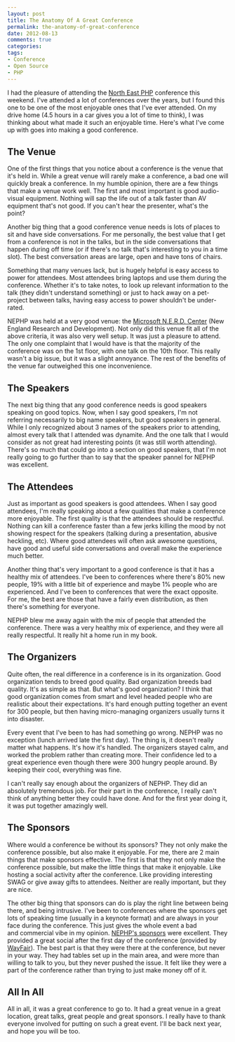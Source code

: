 ```yaml
---
layout: post
title: The Anatomy Of A Great Conference
permalink: the-anatomy-of-great-conference
date: 2012-08-13
comments: true
categories:
tags:
- Conference
- Open Source
- PHP
---
```


I had the pleasure of attending the [North East PHP](http://www.northeastphp.org/) conference this weekend. I've attended a lot of conferences over the years, but I found this one to be one of the most enjoyable ones that I've ever attended. On my drive home (4.5 hours in a car gives you a lot of time to think), I was thinking about what made it such an enjoyable time. Here's what I've come up with goes into making a good conference.<!--more-->


## The Venue


One of the first things that you notice about a conference is the venue that it's held in. While a great venue will rarely make a conference, a bad one will quickly break a conference. In my humble opinion, there are a few things that make a venue work well. The first and most important is good audio-visual equipment. Nothing will sap the life out of a talk faster than AV equipment that's not good. If you can't hear the presenter, what's the point? 

Another big thing that a good conference venue needs is lots of places to sit and have side conversations. For me personally, the best value that I get from a conference is not in the talks, but in the side conversations that happen during off time (or if there's no talk that's interesting to you in a time slot). The best conversation areas are large, open and have tons of chairs.

Something that many venues lack, but is hugely helpful is easy access to power for attendees. Most attendees bring laptops and use them during the conference. Whether it's to take notes, to look up relevant information to the talk (they didn't understand something) or just to hack away on a pet-project between talks, having easy access to power shouldn't be under-rated.

NEPHP was held at a very good venue: the [Microsoft N.E.R.D. Center](http://microsoftcambridge.com/Default.aspx) (New England Research and Development). Not only did this venue fit all of the above criteria, it was also very well setup. It was just a pleasure to attend. The only one complaint that I would have is that the majority of the conference was on the 1st floor, with one talk on the 10th floor. This really wasn't a big issue, but it was a slight annoyance. The rest of the benefits of the venue far outweighed this one inconvenience.
## The Speakers


The next big thing that any good conference needs is good speakers speaking on good topics. Now, when I say good speakers, I'm not referring necessarily to big name speakers, but good speakers in general. While I only recognized about 3 names of the speakers prior to attending, almost every talk that I attended was dynamite. And the one talk that I would consider as not great had interesting points (it was still worth attending). There's so much that could go into a section on good speakers, that I'm not really going to go further than to say that the speaker pannel for NEPHP was excellent.
## The Attendees


Just as important as good speakers is good attendees. When I say good attendees, I'm really speaking about a few qualities that make a conference more enjoyable. The first quality is that the attendees should be respectful. Nothing can kill a conference faster than a few jerks killing the mood by not showing respect for the speakers (talking during a presentation, abusive heckling, etc). Where good attendees will often ask awesome questions, have good and useful side conversations and overall make the experience much better.

Another thing that's very important to a good conference is that it has a healthy mix of attendees. I've been to conferences where there's 80% new people, 19% with a little bit of experience and maybe 1% people who are experienced. And I've been to conferences that were the exact opposite. For me, the best are those that have a fairly even distribution, as then there's something for everyone.

NEPHP blew me away again with the mix of people that attended the conference. There was a very healthy mix of experience, and they were all really respectful. It really hit a home run in my book.
## The Organizers


Quite often, the real difference in a conference is in its organization. Good organization tends to breed good quality. Bad organization breeds bad quality. It's as simple as that. But what's good organization? I think that good organization comes from smart and level headed people who are realistic about their expectations. It's hard enough putting together an event for 300 people, but then having micro-managing organizers usually turns it into disaster.

Every event that I've been to has had something go wrong. NEPHP was no exception (lunch arrived late the first day). The thing is, it doesn't really matter what happens. It's how it's handled. The organizers stayed calm, and worked the problem rather than creating more. Their confidence led to a great experience even though there were 300 hungry people around. By keeping their cool, everything was fine.

I can't really say enough about the organizers of NEPHP. They did an absolutely tremendous job. For their part in the conference, I really can't think of anything better they could have done. And for the first year doing it, it was put together amazingly well.
## The Sponsors


Where would a conference be without its sponsors? They not only make the conference possible, but also make it enjoyable. For me, there are 2 main things that make sponsors effective. The first is that they not only make the conference possible, but make the little things that make it enjoyable. Like hosting a social activity after the conference. Like providing interesting SWAG or give away gifts to attendees. Neither are really important, but they are nice.

The other big thing that sponsors can do is play the right line between being there, and being intrusive. I've been to conferences where the sponsors get lots of speaking time (usually in a keynote format) and are always in your face during the conference. This just gives the whole event a bad and commercial vibe in my opinion.
[NEPHP's sponsors](http://www.northeastphp.org/sponsors) were excellent. They provided a great social after the first day of the conference (provided by [WayFair](http://wayfair.com/)). The best part is that they were there at the conference, but never in your way. They had tables set up in the main area, and were more than willing to talk to you, but they never pushed the issue. It felt like they were a part of the conference rather than trying to just make money off of it. 
## All In All


All in all, it was a great conference to go to. It had a great venue in a great location, great talks, great people and great sponsors. I really have to thank everyone involved for putting on such a great event. I'll be back next year, and hope you will be too.